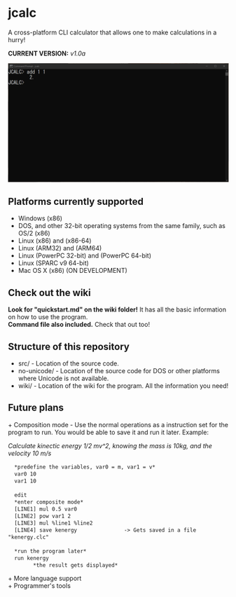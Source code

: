 # jcalc
A cross-platform CLI calculator that allows one to make calculations in a hurry!  
  
**CURRENT VERSION:** *v1.0a*
  
  
![Alt Text](prompt.gif)
## Platforms currently supported
- Windows (x86)
- DOS, and other 32-bit operating systems from the same family, such as OS/2 (x86)
- Linux (x86) and (x86-64)
- Linux (ARM32) and (ARM64)
- Linux (PowerPC 32-bit) and (PowerPC 64-bit)
- Linux (SPARC v9 64-bit)
- Mac OS X (x86) (ON DEVELOPMENT)
  
  
## Check out the wiki
**Look for "quickstart.md" on the wiki folder!** It has all the basic information on how to use the program.  
**Command file also included.** Check that out too!  
  
  
## Structure of this repository
- src/ - Location of the source code.
- no-unicode/ - Location of the source code for DOS or other platforms where Unicode is not available.
- wiki/ - Location of the wiki for the program. All the information you need!
  
  
## Future plans
\+ Composition mode - Use the normal operations as a instruction set for the program to run. You would be able to save it and run it later. 
   Example:  
     
   *Calculate kinectic energy 1/2 mv^2, knowing the mass is 10kg, and the velocity 10 m/s*  
      
      *predefine the variables, var0 = m, var1 = v*
      var0 10
      var1 10
      
      edit
      *enter composite mode*
      [LINE1] mul 0.5 var0
      [LINE2] pow var1 2
      [LINE3] mul %line1 %line2
      [LINE4] save kenergy               -> Gets saved in a file "kenergy.clc"
 
      *run the program later*
      run kenergy
            *the result gets displayed*
            
\+ More language support  
\+ Programmer's tools  
      
            
      
